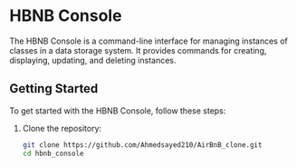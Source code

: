 # HBNB Console

The HBNB Console is a command-line interface for managing instances of classes in a data storage system. It provides commands for creating, displaying, updating, and deleting instances.

## Getting Started

To get started with the HBNB Console, follow these steps:

1. Clone the repository:

   ```bash
   git clone https://github.com/Ahmedsayed210/AirBnB_clone.git
   cd hbnb_console
